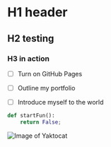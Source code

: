 # H1 header
## H2 testing
### H3 in action


- [ ] Turn on GitHub Pages
- [ ] Outline my portfolio
- [ ] Introduce myself to the world


```python
def startFun():
    return False;
 ```



![Image of Yaktocat](https://octodex.github.com/images/yaktocat.png)


